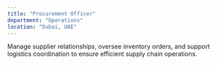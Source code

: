 ```yaml
---
title: "Procurement Officer"
department: "Operations"
location: "Dubai, UAE"
---
```


Manage supplier relationships, oversee inventory orders, and support logistics coordination to ensure efficient supply chain operations.
